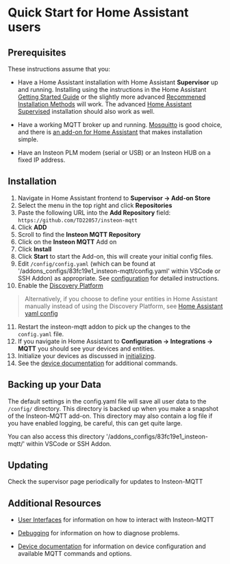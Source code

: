 # Quick Start for Home Assistant users

## Prerequisites

These instructions assume that you:

- Have a Home Assistant installation with Home Assistant __Supervisor__ up and
  running.  Installing using the instructions in the Home Assistant
  [Getting Started Guide](https://www.home-assistant.io/getting-started/)
  or the slightly more advanced
  [Recommened Installation Methods](https://www.home-assistant.io/docs/installation/#recommended)
  will work.  The advanced
  [Home Assistant Supervised](https://github.com/home-assistant/supervised-installer)
  installation should also work as well.

- Have a working MQTT broker up and running.
  [Mosquitto](https://mosquitto.org/) is good choice, and there is [an add-on
  for Home Assistant](https://www.home-assistant.io/addons/mosquitto/) that
  makes installation simple.

- Have an Insteon PLM modem (serial or USB) or an Insteon HUB on a fixed IP
  address.

## Installation

1. Navigate in Home Assistant frontend to __Supervisor -> Add-on Store__
2. Select the menu in the top right and click __Repositories__
3. Paste the following URL into the __Add Repository__ field:
   `https://github.com/TD22057/insteon-mqtt`
4. Click __ADD__
5. Scroll to find the __Insteon MQTT Repository__
6. Click on the __Insteon MQTT__ Add on
7. Click __Install__
8. Click __Start__ to start the Add-on, this will create your initial config
   files.
9. Edit `/config/config.yaml` (which can be found at '/addons_configs/83fc19e1_insteon-mqtt/config.yaml' within VSCode or SSH Addon) as appropriate. See [configuration](configuration.md) for detailed instructions.
10. Enable the [Discovery Platform](discovery.md)

> Alternatively, if you choose to define your entities in Home Assistant
> manually instead of using the Discovery Platform, see [Home Assistant yaml
  config](HA_yaml_config.md)

11. Restart the insteon-mqtt addon to pick up the changes to the `config.yaml` file.
12. If you navigate in Home Assistant to __Configuration -> Integrations -> MQTT__ you should see your devices and entities.
13. Initialize your devices as discussed in [initializing](initializing.md).
14. See the [device documentation](mqtt.md) for additional commands.

## Backing up your Data

The default settings in the config.yaml file will save all user data to the
`/config/` directory.  This directory is backed up when you make a snapshot 
of the Insteon-MQTT add-on.  This directory may also contain a log file if 
you have enabled logging, be careful, this can get quite large.

You can also access this directory '/addons_configs/83fc19e1_insteon-mqtt/'
within VSCode or SSH Addon.

## Updating

Check the supervisor page periodically for updates to Insteon-MQTT

## Additional Resources

- [User Interfaces](user_interface.md) for information on how to interact with Insteon-MQTT

- [Debugging](debugging.md) for information on how to diagnose problems.

- [Device documentation](mqtt.md) for information on
  device configuration and available MQTT commands and options.
